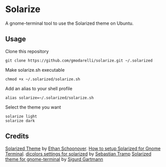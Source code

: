 Solarize
========

A gnome-terminal tool to use the Solarized theme on Ubuntu.

Usage
-----

Clone this repository

    git clone https://github.com/gmodarelli/solarize.git ~/.solarized

Make solarize.sh executable

    chmod +x ~/.solarized/solarize.sh

Add an alias to your shell profile

    alias solarize=~/.solarized/solarize.sh

Select the theme you want

    solarize light
    solarize dark

Credits
-------

[Solarized Theme](http://ethanschoonover.com/solarized) by [Ethan Schoonover](http://ethanschoonover.com/).
[How to setup Solarized for Gnome Terminal](http://www.webupd8.org/2011/04/solarized-must-have-color-paletter-for.html).
[dicolors settings for solarized](https://github.com/seebi/dircolors-solarized) by [Sebastian Tramp](https://github.com/seebi)
[Solarized theme for gnome-terminal](https://github.com/sigurdga/gnome-terminal-colors-solarized) by [Sigurd Gartmann](https://github.com/sigurdga)
